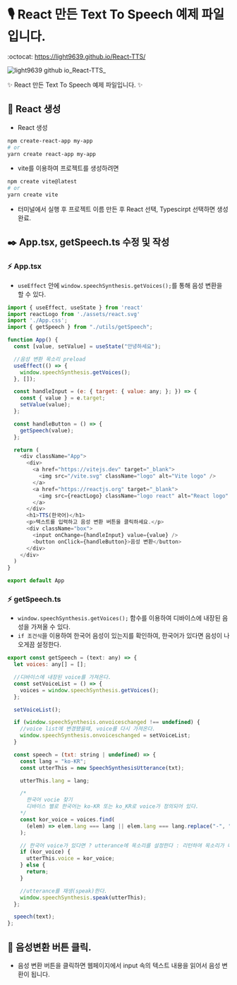 # 🎙️ React 만든 Text To Speech 예제 파일입니다.
:octocat: https://light9639.github.io/React-TTS/

![light9639 github io_React-TTS_](https://user-images.githubusercontent.com/95972251/212852447-75ab10d7-7671-415d-8fad-2c04265ebfd5.png)

:sparkles: React 만든 Text To Speech 예제 파일입니다. :sparkles:
## :tada: React 생성
- React 생성
```bash
npm create-react-app my-app
# or
yarn create react-app my-app
```

- vite를 이용하여 프로젝트를 생성하려면
```bash
npm create vite@latest
# or
yarn create vite
```
- 터미널에서 실행 후 프로젝트 이름 만든 후 React 선택, Typescirpt 선택하면 생성 완료.

## ✒️ App.tsx, getSpeech.ts 수정 및 작성
### :zap: App.tsx
- `useEffect` 안에 `window.speechSynthesis.getVoices();`를 통해 음성 변환을 할 수 있다.
```js
import { useEffect, useState } from 'react'
import reactLogo from './assets/react.svg'
import './App.css';
import { getSpeech } from "./utils/getSpeech";

function App() {
  const [value, setValue] = useState("안녕하세요");

  //음성 변환 목소리 preload
  useEffect(() => {
    window.speechSynthesis.getVoices();
  }, []);

  const handleInput = (e: { target: { value: any; }; }) => {
    const { value } = e.target;
    setValue(value);
  };

  const handleButton = () => {
    getSpeech(value);
  };

  return (
    <div className="App">
      <div>
        <a href="https://vitejs.dev" target="_blank">
          <img src="/vite.svg" className="logo" alt="Vite logo" />
        </a>
        <a href="https://reactjs.org" target="_blank">
          <img src={reactLogo} className="logo react" alt="React logo" />
        </a>
      </div>
      <h1>TTS(한국어)</h1>
      <p>텍스트를 입력하고 음성 변환 버튼을 클릭하세요.</p>
      <div className="box">
        <input onChange={handleInput} value={value} />
        <button onClick={handleButton}>음성 변환</button>
      </div>
    </div>
  )
}

export default App
```

### :zap: getSpeech.ts
- `window.speechSynthesis.getVoices();` 함수를 이용하여 디바이스에 내장된 음성을 가져올 수 있다.
- `if 조건식`을 이용하여 한국어 음성이 있는지를 확인하여, 한국어가 있다면 음성이 나오게끔 설정한다.
```js
export const getSpeech = (text: any) => {
  let voices: any[] = [];

  //디바이스에 내장된 voice를 가져온다.
  const setVoiceList = () => {
    voices = window.speechSynthesis.getVoices();
  };

  setVoiceList();

  if (window.speechSynthesis.onvoiceschanged !== undefined) {
    //voice list에 변경됐을때, voice를 다시 가져온다.
    window.speechSynthesis.onvoiceschanged = setVoiceList;
  }

  const speech = (txt: string | undefined) => {
    const lang = "ko-KR";
    const utterThis = new SpeechSynthesisUtterance(txt);

    utterThis.lang = lang;

    /* 
      한국어 vocie 찾기
      디바이스 별로 한국어는 ko-KR 또는 ko_KR로 voice가 정의되어 있다.
    */
    const kor_voice = voices.find(
      (elem) => elem.lang === lang || elem.lang === lang.replace("-", "_")
    );

    // 한국어 voice가 있다면 ? utterance에 목소리를 설정한다 : 리턴하여 목소리가 나오지 않도록 한다.
    if (kor_voice) {
      utterThis.voice = kor_voice;
    } else {
      return;
    }

    //utterance를 재생(speak)한다.
    window.speechSynthesis.speak(utterThis);
  };

  speech(text);
};
```

## :test_tube: 음성변환 버튼 클릭.
- 음성 변환 버튼을 클릭하면 웹페이지에서 input 속의 텍스트 내용을 읽어서 음성 변환이 됩니다.

